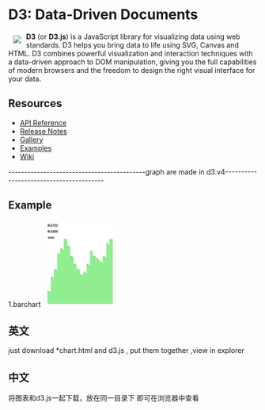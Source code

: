 # D3: Data-Driven Documents

<a href="https://d3js.org"><img src="https://d3js.org/logo.svg" align="left" hspace="10" vspace="6"></a>

**D3** (or **D3.js**) is a JavaScript library for visualizing data using web standards. D3 helps you bring data to life using SVG, Canvas and HTML. D3 combines powerful visualization and interaction techniques with a data-driven approach to DOM manipulation, giving you the full capabilities of modern browsers and the freedom to design the right visual interface for your data.

## Resources

* [API Reference](https://github.com/d3/d3/blob/master/API.md)
* [Release Notes](https://github.com/d3/d3/releases)
* [Gallery](https://github.com/d3/d3/wiki/Gallery)
* [Examples](http://bl.ocks.org/mbostock)
* [Wiki](https://github.com/d3/d3/wiki)

-------------------------------------------graph are made in d3.v4----------------------------------------
## Example
1.barchart 
<img src="https://github.com/azcvcza/d3js/blob/master/barchart.png" align="bottom" hspace="10" vspace="6">


## 英文
just download *chart.html and d3.js ,
put them together ,view in explorer


## 中文
将图表和d3.js一起下载，放在同一目录下
即可在浏览器中查看
